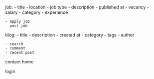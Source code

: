 job:
    - title
    - location
    - job type
    - description
    - published at
    - vacancy
    - salary
    - category
    - experience
    
    - apply job
    - post job

blog:
    - title
    - description
    - created at
    - category
    - tags
    - author
    
    - search
    - comment
    - recent post

contact
home

login





